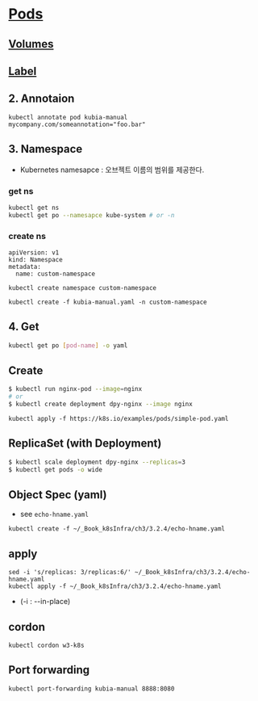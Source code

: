 
# [Pods](https://kubernetes.io/docs/concepts/workloads/pods/)

## [Volumes](./Volumes/README.md)
## [Label](./Label/README.md)



## 2. Annotaion
```
kubectl annotate pod kubia-manual mycompany.com/someannotation="foo.bar"
```

## 3. Namespace
* Kubernetes namesapce : 오브젝트 이름의 범위를 제공한다.

### get ns
```bash
kubectl get ns
kubectl get po --namesapce kube-system # or -n
```

### create ns
```
apiVersion: v1
kind: Namespace
metadata:
  name: custom-namespace
```

```
kubectl create namespace custom-namespace
```

```
kubectl create -f kubia-manual.yaml -n custom-namespace
```


## 4. Get
```bash
kubectl get po [pod-name] -o yaml
```


## Create
```bash
$ kubectl run nginx-pod --image=nginx
# or
$ kubectl create deployment dpy-nginx --image nginx
```

```
kubectl apply -f https://k8s.io/examples/pods/simple-pod.yaml
```

## ReplicaSet (with Deployment)
```bash
$ kubectl scale deployment dpy-nginx --replicas=3
$ kubectl get pods -o wide
```

## Object Spec (yaml)
* see `echo-hname.yaml`

```
kubectl create -f ~/_Book_k8sInfra/ch3/3.2.4/echo-hname.yaml
```

## apply
```
sed -i 's/replicas: 3/replicas:6/' ~/_Book_k8sInfra/ch3/3.2.4/echo-hname.yaml
kubectl apply -f ~/_Book_k8sInfra/ch3/3.2.4/echo-hname.yaml
```
* (-i : --in-place)

## cordon
```
kubectl cordon w3-k8s
```

## Port forwarding
```
kubectl port-forwarding kubia-manual 8888:8080
```
